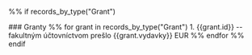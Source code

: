 %% if records_by_type("Grant")

<p>
### Granty
%% for grant in records_by_type("Grant")
 1. {{grant.id}} -- fakultným účtovníctvom prešlo {{grant.vydavky}} EUR
%% endfor
%% endif
